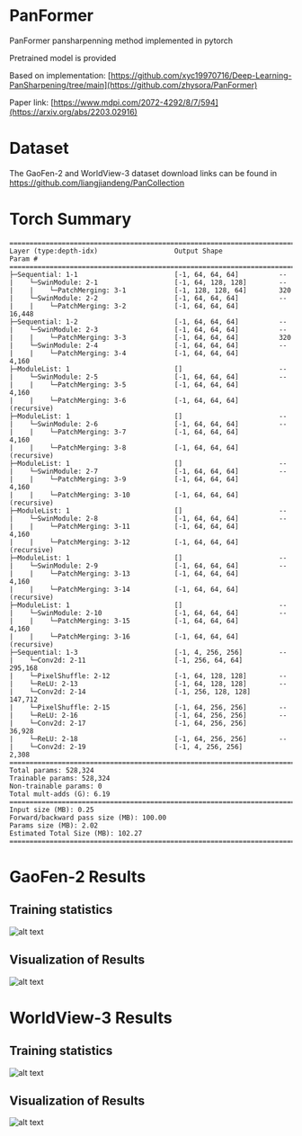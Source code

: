 # PanFormer
PanFormer pansharpenning method implemented in pytorch

Pretrained model is provided

Based on implementation: [https://github.com/xyc19970716/Deep-Learning-PanSharpening/tree/main](https://github.com/zhysora/PanFormer)

Paper link: [https://www.mdpi.com/2072-4292/8/7/594](https://arxiv.org/abs/2203.02916)

# Dataset

The GaoFen-2 and WorldView-3 dataset download links can be found in https://github.com/liangjiandeng/PanCollection

# Torch Summary

```
==========================================================================================
Layer (type:depth-idx)                   Output Shape              Param #
==========================================================================================
├─Sequential: 1-1                        [-1, 64, 64, 64]          --
|    └─SwinModule: 2-1                   [-1, 64, 128, 128]        --
|    |    └─PatchMerging: 3-1            [-1, 128, 128, 64]        320
|    └─SwinModule: 2-2                   [-1, 64, 64, 64]          --
|    |    └─PatchMerging: 3-2            [-1, 64, 64, 64]          16,448
├─Sequential: 1-2                        [-1, 64, 64, 64]          --
|    └─SwinModule: 2-3                   [-1, 64, 64, 64]          --
|    |    └─PatchMerging: 3-3            [-1, 64, 64, 64]          320
|    └─SwinModule: 2-4                   [-1, 64, 64, 64]          --
|    |    └─PatchMerging: 3-4            [-1, 64, 64, 64]          4,160
├─ModuleList: 1                          []                        --
|    └─SwinModule: 2-5                   [-1, 64, 64, 64]          --
|    |    └─PatchMerging: 3-5            [-1, 64, 64, 64]          4,160
|    |    └─PatchMerging: 3-6            [-1, 64, 64, 64]          (recursive)
├─ModuleList: 1                          []                        --
|    └─SwinModule: 2-6                   [-1, 64, 64, 64]          --
|    |    └─PatchMerging: 3-7            [-1, 64, 64, 64]          4,160
|    |    └─PatchMerging: 3-8            [-1, 64, 64, 64]          (recursive)
├─ModuleList: 1                          []                        --
|    └─SwinModule: 2-7                   [-1, 64, 64, 64]          --
|    |    └─PatchMerging: 3-9            [-1, 64, 64, 64]          4,160
|    |    └─PatchMerging: 3-10           [-1, 64, 64, 64]          (recursive)
├─ModuleList: 1                          []                        --
|    └─SwinModule: 2-8                   [-1, 64, 64, 64]          --
|    |    └─PatchMerging: 3-11           [-1, 64, 64, 64]          4,160
|    |    └─PatchMerging: 3-12           [-1, 64, 64, 64]          (recursive)
├─ModuleList: 1                          []                        --
|    └─SwinModule: 2-9                   [-1, 64, 64, 64]          --
|    |    └─PatchMerging: 3-13           [-1, 64, 64, 64]          4,160
|    |    └─PatchMerging: 3-14           [-1, 64, 64, 64]          (recursive)
├─ModuleList: 1                          []                        --
|    └─SwinModule: 2-10                  [-1, 64, 64, 64]          --
|    |    └─PatchMerging: 3-15           [-1, 64, 64, 64]          4,160
|    |    └─PatchMerging: 3-16           [-1, 64, 64, 64]          (recursive)
├─Sequential: 1-3                        [-1, 4, 256, 256]         --
|    └─Conv2d: 2-11                      [-1, 256, 64, 64]         295,168
|    └─PixelShuffle: 2-12                [-1, 64, 128, 128]        --
|    └─ReLU: 2-13                        [-1, 64, 128, 128]        --
|    └─Conv2d: 2-14                      [-1, 256, 128, 128]       147,712
|    └─PixelShuffle: 2-15                [-1, 64, 256, 256]        --
|    └─ReLU: 2-16                        [-1, 64, 256, 256]        --
|    └─Conv2d: 2-17                      [-1, 64, 256, 256]        36,928
|    └─ReLU: 2-18                        [-1, 64, 256, 256]        --
|    └─Conv2d: 2-19                      [-1, 4, 256, 256]         2,308
==========================================================================================
Total params: 528,324
Trainable params: 528,324
Non-trainable params: 0
Total mult-adds (G): 6.19
==========================================================================================
Input size (MB): 0.25
Forward/backward pass size (MB): 100.00
Params size (MB): 2.02
Estimated Total Size (MB): 102.27
==========================================================================================
```
# GaoFen-2 Results
## Training statistics

![alt text](https://github.com/nickdndndn/PanFormer/blob/main/results/Figures.png?raw=true)

## Visualization of Results

![alt text](https://github.com/nickdndndn/PanFormer/blob/main/results/Images.png?raw=true)

# WorldView-3 Results
## Training statistics

![alt text](https://github.com/nickdndndn/PanFormer/blob/main/results/Figures.png?raw=true)

## Visualization of Results

![alt text](https://github.com/nickdndndn/PanFormer/blob/main/results/Images.png?raw=true)
